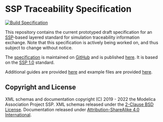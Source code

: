 # SSP Traceability Specification

[![Build Specification](https://github.com/PMSFIT/SSPTraceability/workflows/Build%20Specification/badge.svg)](https://github.com/PMSFIT/SSPTraceability/actions?query=workflow%3A%22Build+Specification%22)

This repository contains the current prototyped draft specification
for an [SSP][]-based layered standard for simulation traceability
information exchange.  Note that this specification is actively
being worked on, and thus subject to change without notice.

The [specification][spec] is maintained on [GitHub][github] and is
published [here][spec]. It is based on the [SSP 1.0][SSP10] standard.

Additional guides are provided [here][guides] and example files are
provided [here][examples].

## Copyright and License

XML schemas and documentation copyright (C) 2019 - 2022 the Modelica Association Project SSP.
XML schemas released under the [2-Clause BSD License][BSD-2].
Documentation released under [Attribution-ShareAlike 4.0 International][CC-BY-SA-4].

[SSP]: https://ssp-standard.org/
[SSP10]: https://ssp-standard.org/publications/SSP10/SystemStructureAndParameterization10.pdf
[github]: specification/index.adoc
[spec]: https://pmsfit.github.io/SSPTraceability/master/
[guides]: https://github.com/PMSFIT/SSPTraceabilityGuides/
[examples]: https://github.com/PMSFIT/SSPTraceabilityExamples/
[BSD-2]: https://opensource.org/licenses/BSD-2-Clause
[CC-BY-SA-4]: https://creativecommons.org/licenses/by-sa/4.0/
